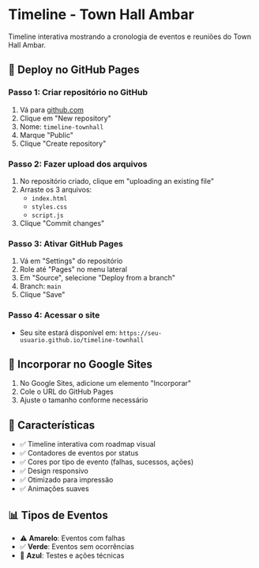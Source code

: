# Timeline - Town Hall Ambar

Timeline interativa mostrando a cronologia de eventos e reuniões do Town Hall Ambar.

## 🚀 Deploy no GitHub Pages

### Passo 1: Criar repositório no GitHub
1. Vá para [github.com](https://github.com)
2. Clique em "New repository"
3. Nome: `timeline-townhall`
4. Marque "Public"
5. Clique "Create repository"

### Passo 2: Fazer upload dos arquivos
1. No repositório criado, clique em "uploading an existing file"
2. Arraste os 3 arquivos:
   - `index.html`
   - `styles.css`
   - `script.js`
3. Clique "Commit changes"

### Passo 3: Ativar GitHub Pages
1. Vá em "Settings" do repositório
2. Role até "Pages" no menu lateral
3. Em "Source", selecione "Deploy from a branch"
4. Branch: `main`
5. Clique "Save"

### Passo 4: Acessar o site
- Seu site estará disponível em: `https://seu-usuario.github.io/timeline-townhall`

## 📱 Incorporar no Google Sites

1. No Google Sites, adicione um elemento "Incorporar"
2. Cole o URL do GitHub Pages
3. Ajuste o tamanho conforme necessário

## 🎨 Características

- ✅ Timeline interativa com roadmap visual
- ✅ Contadores de eventos por status
- ✅ Cores por tipo de evento (falhas, sucessos, ações)
- ✅ Design responsivo
- ✅ Otimizado para impressão
- ✅ Animações suaves

## 📊 Tipos de Eventos

- ⚠️ **Amarelo**: Eventos com falhas
- ✅ **Verde**: Eventos sem ocorrências  
- 🔧 **Azul**: Testes e ações técnicas
